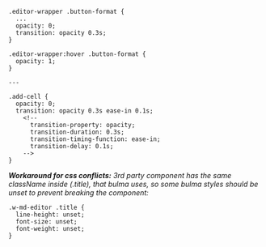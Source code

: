 ```
.editor-wrapper .button-format {
  ...
  opacity: 0;
  transition: opacity 0.3s;
}

.editor-wrapper:hover .button-format {
  opacity: 1;
}

---

.add-cell {
  opacity: 0;
  transition: opacity 0.3s ease-in 0.1s;
    <!-- 
      transition-property: opacity;
      transition-duration: 0.3s;
      transition-timing-function: ease-in;
      transition-delay: 0.1s;
    -->
}
```

_**Workaround for css conflicts:** 3rd party component has the same className inside (.title), that bulma uses, so some bulma styles should be unset to prevent breaking the component:_
```
.w-md-editor .title {
  line-height: unset;
  font-size: unset;
  font-weight: unset;
}
```